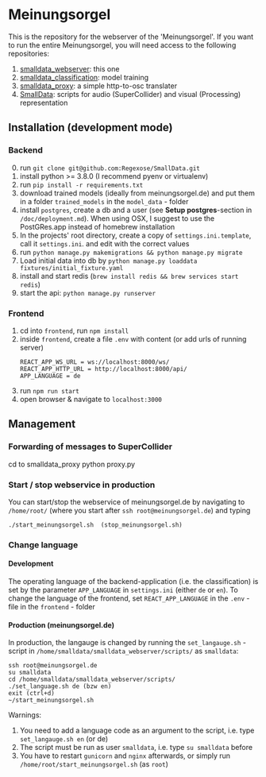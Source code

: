 # Meinungsorgel
This is the repository for the webserver of the 'Meinungsorgel'.
If you want to run the entire Meinungsorgel, you will need access to the following repositories:

1. [smalldata_webserver](https://github.com/Regexose/smalldata_webserver): this one
2. [smalldata_classification](https://github.com/staudamm/smalldata_classification): model training
3. [smalldata_proxy](https://github.com/staudamm/smalldata_proxy): a simple http-to-osc translater
4. [SmallData](https://github.com/Regexose/SmallData): scripts for audio (SuperCollider) and visual (Processing) representation


## Installation (development mode)

### Backend
0. run `git clone git@github.com:Regexose/SmallData.git`
1. install python >= 3.8.0 (I recommend pyenv or virtualenv)
2. run `pip install -r requirements.txt`
3. download trained models (ideally from meinungsorgel.de) and put them in a 
folder `trained_models` in the `model_data` - folder
4. install `postgres`, create a db and a user (see __Setup postgres__-section in `/doc/deployment.md`). When using OSX, 
I suggest to use the PostGRes.app instead of homebrew installation
5. In the projects' root directory, create a copy of `settings.ini.template`, call it `settings.ini`. and edit with the 
correct values
6. run `python manage.py makemigrations && python manage.py migrate`
7. Load initial data into db by `python manage.py loaddata fixtures/initial_fixture.yaml `
8. install and start redis (`brew install redis && brew services start redis`)
9. start the api: `python manage.py runserver`


### Frontend
1. cd into `frontend`, run `npm install`
2. inside `frontend`, create a file `.env` with content (or add urls of running server)
   ```
   REACT_APP_WS_URL = ws://localhost:8000/ws/
   REACT_APP_HTTP_URL = http://localhost:8000/api/
   APP_LANGUAGE = de
   ```
3. run `npm run start`
4. open browser & navigate to `localhost:3000`

## Management

### Forwarding of messages to SuperCollider
cd to smalldata_proxy
python proxy.py

### Start / stop webservice in production
You can start/stop the webservice of meinungsorgel.de by navigating to `/home/root/` (where you start after 
`ssh root@meinungsorgel.de`) and typing 
```
./start_meinungsorgel.sh  (stop_meinungsorgel.sh)
```

### Change language
#### Development
The operating language of the backend-application (i.e. the classification) is set by the parameter `APP_LANGUAGE` in
`settings.ini` (either `de` or `en`). To change the language of the frontend, set `REACT_APP_LANGUAGE` in
the `.env` - file in the `frontend` - folder

#### Production (meinungsorgel.de)
In production, the langauge is changed by running the `set_langauge.sh` - script in
`/home/smalldata/smalldata_webserver/scripts/` as `smalldata`:

```
ssh root@meinungsorgel.de
su smalldata
cd /home/smalldata/smalldata_webserver/scripts/
./set_language.sh de (bzw en)
exit (ctrl+d)
~/start_meinungsorgel.sh
```
 
Warnings: 
 1. You need to add a language code as an argument to the script, i.e. type `set_langauge.sh en` (or de)
 2. The script must be run as user `smalldata`, i.e. type `su smalldata` before
 3. You have to restart `gunicorn` and `nginx` afterwards, or simply run `/home/root/start_meinungsorgel.sh` (as `root`)





